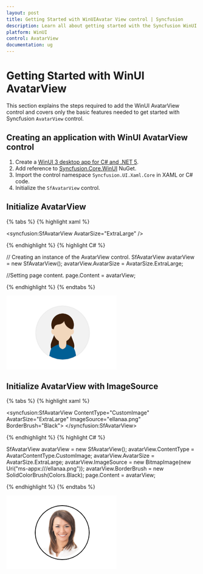 ```yaml
---
layout: post
title: Getting Started with WinUIAvatar View control | Syncfusion
description: Learn all about getting started with the Syncfusion WinUI AvatarView (SfAvatarView) control, its elements, and more here.
platform: WinUI
control: AvatarView
documentation: ug
---
```


# Getting Started with WinUI AvatarView

This section explains the steps required to add the WinUI AvatarView control and covers only the basic features needed to get started with Syncfusion `AvatarView` control.

## Creating an application with WinUI AvatarView control

1. Create a [WinUI 3 desktop app for C# and .NET 5](https://docs.microsoft.com/en-us/windows/apps/winui/winui3/get-started-winui3-for-desktop).
2. Add reference to [Syncfusion.Core.WinUI](https://www.nuget.org/packages/Syncfusion.Core.WinUI) NuGet. 
3. Import the control namespace `Syncfusion.UI.Xaml.Core` in XAML or C# code.
4. Initialize the `SfAvatarView` control.

## Initialize AvatarView 

{% tabs %}
{% highlight xaml %}

<Page
    x:Class="GettingStarted.MainPage"
    xmlns="http://schemas.microsoft.com/winfx/2006/xaml/presentation"
    xmlns:x="http://schemas.microsoft.com/winfx/2006/xaml"
    xmlns:local="using:GettingStarted"
    xmlns:d="http://schemas.microsoft.com/expression/blend/2008"
    xmlns:mc="http://schemas.openxmlformats.org/markup-compatibility/2006"
    xmlns:syncfusion="using:Syncfusion.UI.Xaml.Core"
    mc:Ignorable="d"
    Background="{ThemeResource ApplicationPageBackgroundThemeBrush}">
    <Grid>
      <syncfusion:SfAvatarView AvatarSize="ExtraLarge" />
    </Grid>
</Page>

{% endhighlight %} 
{% highlight C# %}

// Creating an instance of the AvatarView control.
SfAvatarView avatarView = new SfAvatarView();
avatarView.AvatarSize = AvatarSize.ExtraLarge;

//Setting page content.
page.Content = avatarView;
           
{% endhighlight %}
{% endtabs %}

![AvatarView control](avatarview_images/winui_avatarview_initialise.png)

## Initialize AvatarView with ImageSource

{% tabs %}
{% highlight xaml %}

<syncfusion:SfAvatarView ContentType="CustomImage"
                          AvatarSize="ExtraLarge"
                          ImageSource="ellanaa.png"
                          BorderBrush="Black">
</syncfusion:SfAvatarView>

{% endhighlight %} 
{% highlight C# %}

SfAvatarView avatarView = new SfAvatarView();
avatarView.ContentType = AvatarContentType.CustomImage;
avatarView.AvatarSize = AvatarSize.ExtraLarge;
avatarView.ImageSource = new BitmapImage(new Uri("ms-appx:///ellanaa.png"));
avatarView.BorderBrush = new SolidColorBrush(Colors.Black);
page.Content = avatarView;
           
{% endhighlight %}
{% endtabs %}

![AvatarView control with custom image](avatarview_images/winui_avatarview_initialiseimage.png)